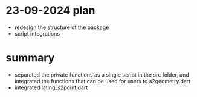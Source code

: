 # 23-09-2024 plan
- redesign the structure of the package
- script integrations

# summary
- separated the private functions as a single script in the src folder, and integrated the functions that can be used for users to s2geometry.dart
- integrated latlng_s2point.dart